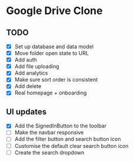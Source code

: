 # Google Drive Clone

## TODO

- [x] Set up database and data model
- [x] Move folder open state to URL
- [x] Add auth
- [x] Add file uploading
- [x] Add analytics
- [x] Make sure sort order is consistent
- [x] Add delete
- [x] Real homepage + onboarding

## UI updates

- [x] Add the SignedInButton to the toolbar
- [ ] Make the navbar responsive
- [ ] Add the filter button and search button icon
- [ ] Customise the default clear search button icon
- [ ] Create the search dropdown
